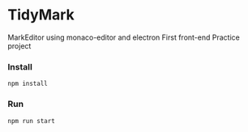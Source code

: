 # TidyMark
MarkEditor using monaco-editor and electron
First front-end Practice project

### Install
```
npm install
```

### Run
```
npm run start
```
